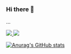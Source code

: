 ### Hi there 👋
...


<a href="https://sponge-mind-3a2.notion.site/Somang-Ku-3a65acc077e74b4a9790b4ecefa33712" target="_blank"><img src="https://img.shields.io/badge/Portfolio-000000?style=flat-square&logo=Notion&logoColor=white"/>
  <a href="" target="_blank"><img src="https://img.shields.io/badge/Dev&StudyBlog-20C997?style=flat-square&logo=velog&logoColor=white"/>
  
  
![Anurag's GitHub stats](https://github-readme-stats.vercel.app/api?username=9somang&show_icons=true&theme=radical)
